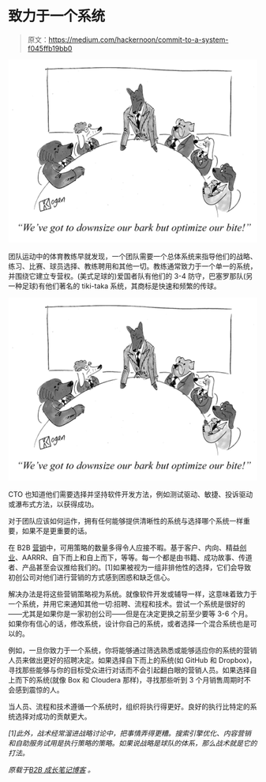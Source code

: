 # 致力于一个系统

> 原文：<https://medium.com/hackernoon/commit-to-a-system-f045ffb19bb0>

![](img/cef8a5bc37cd4f6b4f997e92353b0853.png)

团队运动中的体育教练早就发现，一个团队需要一个总体系统来指导他们的战略、练习、比赛、球员选择、教练聘用和其他一切。教练通常致力于一个单一的系统，并围绕它建立专营权。(美式足球的)爱国者队有他们的 3-4 防守，巴塞罗那队(另一种足球)有他们著名的 tiki-taka 系统，其商标是快速和频繁的传球。

![](img/e41fb9fc84d039bf5a2c4da42bb35856.png)

CTO 也知道他们需要选择并坚持软件开发方法，例如测试驱动、敏捷、投诉驱动或瀑布式方法，以获得成功。

对于团队应该如何运作，拥有任何能够提供清晰性的系统与选择哪个系统一样重要，如果不是更重要的话。

在 B2B [营销](https://hackernoon.com/tagged/marketing)中，可用策略的数量多得令人应接不暇。基于客户、内向、精益[创业](https://hackernoon.com/tagged/startup)、AARRR、自下而上和自上而下，等等。每一个都是由书籍、成功故事、传道者、产品甚至会议推给我们的。[1]如果被视为一组非排他性的选择，它们会导致初创公司对他们进行营销的方式感到困惑和缺乏信心。

解决办法是将这些营销策略视为系统。就像软件开发或辅导一样，这意味着致力于一个系统，并用它来通知其他一切:招聘、流程和技术。尝试一个系统是很好的——尤其是如果你是一家初创公司——但是在决定更换之前至少要等 3-6 个月。如果你有信心的话，修改系统，设计你自己的系统，或者选择一个混合系统也是可以的。

例如，一旦你致力于一个系统，你将能够通过筛选熟悉或能够适应你的系统的营销人员来做出更好的招聘决定。如果选择自下而上的系统(如 GitHub 和 Dropbox)，寻找那些能够与你的目标受众进行对话而不会引起翻白眼的营销人员。如果选择自上而下的系统(就像 Box 和 Cloudera 那样)，寻找那些听到 3 个月销售周期时不会感到震惊的人。

当人员、流程和技术遵循一个系统时，组织将执行得更好。良好的执行比特定的系统选择对成功的贡献更大。

*[1]此外，战术经常溜进战略讨论中，把事情弄得更糟。搜索引擎优化、内容营销和自助服务试用是执行策略的策略。如果说战略是球队的体系，那么战术就是它的打法。*

*原载于*[*B2B 成长笔记博客*](https://www.gkogan.co/blog/system/) *。*